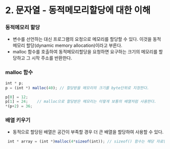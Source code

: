 # 2. 문자열 - 동적메모리할당에 대한 이해

### 동적메모리 할당

- 변수를 선언하는 대신 프로그램의 요청으로 메모리를 할당할 수 있다. 이것을 동적 메모리 할당(dynamic memory allocation)이라고 부른다.
- malloc 함수를 호출하여 동적메모리할당을 요청하면 요구하는 크기의 메모리를 할당하고 그 시작 주소를 반환한다.

### malloc 함수

```jsx
int * p;
p = (int *) malloc(40); // 할당받을 메모리의 크기를 byte단위로 지정한다.

p[0] = 12;
p[1] = 24;    // malloc으로 할당받은 메모리는 이렇게 보통의 배열처럼 사용한다.
*(p+2) = 36;
```

### 배열 키우기

- 동적으로 할당된 배열은 공간이 부족할 경우 더 큰 배열을 할당하여 사용할 수 있다.

```jsx
 int * array = (int *)malloc(4*sizeof(int)); // sizeof() 함수는 해당 자료형의 사이즈가 몇인지를 반환함

```
